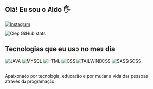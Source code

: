## Olá! Eu sou o Aldo 🖐️

[![Instagram](https://img.shields.io/badge/Instagram-E4405F?style=for-the-badge&logo=instagram&logoColor=white)](https://instagram.com/aldo.mgg)

![Clep GitHub stats](https://github-readme-stats.vercel.app/api?username=metaclep&show_icons=true&theme=dracula&count_private=true)

## Tecnologias que eu uso no meu dia

<div style="display: inline_block">
  <img align="center" alt="JAVA" src="https://img.shields.io/badge/Java-ED8B00?style=for-the-badge&logo=java&logoColor=white" />
  <img align="center" alt="MYSQL" src="https://img.shields.io/badge/MySQL-00000F?style=for-the-badge&logo=mysql&logoColor=white" />
  <img align="center" alt="HTML" src="https://img.shields.io/badge/HTML5-E34F26?style=for-the-badge&logo=html5&logoColor=white" />
  <img align="center" alt="CSS" src="https://img.shields.io/badge/CSS3-1572B6?style=for-the-badge&logo=css3&logoColor=white" />
  <img align="center" alt="TAILWINDCSS" src="https://img.shields.io/badge/Tailwind_CSS-38B2AC?style=for-the-badge&logo=tailwind-css&logoColor=white" />
  <img align="center" alt="SASS/SCSS" src="https://img.shields.io/badge/Sass-CC6699?style=for-the-badge&logo=sass&logoColor=white" />
  
  
  
  
  
  
  
  
  
  
</div><br/>

Apaixonado por tecnologia, educação e por mudar a vida das pessoas através da programação.

